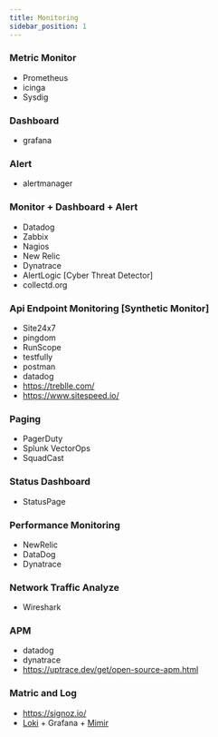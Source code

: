 ```yaml
---
title: Monitoring
sidebar_position: 1
---
```


### Metric Monitor
- Prometheus
- icinga
- Sysdig

### Dashboard
- grafana

### Alert
-   alertmanager

### Monitor + Dashboard + Alert
- Datadog
- Zabbix
- Nagios
- New Relic
- Dynatrace
- AlertLogic [Cyber Threat Detector]
- collectd.org

### Api Endpoint Monitoring [Synthetic Monitor]
- Site24x7
- pingdom
- RunScope 
- testfully
- postman
- datadog
- https://treblle.com/
- https://www.sitespeed.io/


### Paging
- PagerDuty
- Splunk VectorOps
- SquadCast

### Status Dashboard
- StatusPage

### Performance Monitoring
- NewRelic
- DataDog
- Dynatrace

### Network Traffic Analyze
- Wireshark

### APM
- datadog
- dynatrace
- https://uptrace.dev/get/open-source-apm.html

### Matric and Log
- https://signoz.io/
- [Loki](https://grafana.com/oss/loki/) + Grafana + [Mimir](https://grafana.com/oss/mimir/)



